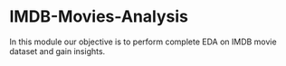 # IMDB-Movies-Analysis
In this module our objective is to perform complete EDA on IMDB movie dataset and gain insights.
